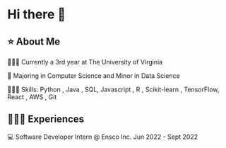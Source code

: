 # Hi there 👋
## ⭐️ About Me

👨🏽‍🎓 Currently a 3rd year at The University of Virginia

📝 Majoring in Computer Science and Minor in Data Science

👨🏽‍💻 Skills: Python , Java , SQL, Javascript , R , Scikit-learn , TensorFlow, React , AWS , Git
 
## 👨🏽‍💼 Experiences

💻 Software Developer Intern @ Ensco Inc. Jun 2022 - Sept 2022

